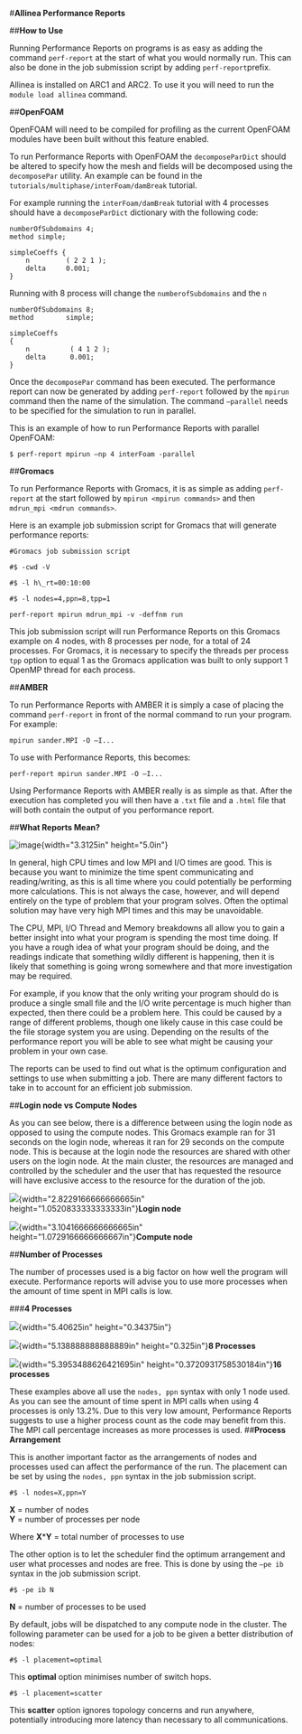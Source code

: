 #**Allinea Performance Reports**

##**How to Use**

Running Performance Reports on programs is as easy as adding the command
`perf-report` at the start of what you would normally run. This can
also be done in the job submission script by adding `perf-report`prefix.

Allinea is installed on ARC1 and ARC2. To use it you will need to run
the `module load allinea` command.

##**OpenFOAM**

OpenFOAM will need to be compiled for profiling as the current OpenFOAM
modules have been built without this feature enabled.

To run Performance Reports with OpenFOAM the `decomposeParDict` should be
altered to specify how the mesh and fields will be decomposed using the
`decomposePar` utility. An example can be found in the
`tutorials/multiphase/interFoam/damBreak` tutorial.

For example running the `interFoam/damBreak` tutorial with 4 processes
should have a `decomposeParDict` dictionary with the following code:
```
numberOfSubdomains 4;
method simple;

simpleCoeffs { 
    n         ( 2 2 1 ); 
    delta     0.001; 
} 
```
Running with 8 process will change the `numberofSubdomains` and the `n`
```
numberOfSubdomains 8; 
method        simple; 

simpleCoeffs 
{ 
    n          ( 4 1 2 ); 
    delta      0.001; 
} 
```
Once the `decomposePar` command has been executed. The performance report
can now be generated by adding `perf-report` followed by the
`mpirun` command then the name of the simulation. The command
`–parallel` needs to be specified for the simulation to run in
parallel.

This is an example of how to run Performance Reports with parallel OpenFOAM:
```
$ perf-report mpirun –np 4 interFoam -parallel
```
##**Gromacs**

To run Performance Reports with Gromacs, it is as simple as adding
`perf-report` at the start followed by `mpirun <mpirun commands>` and then `mdrun_mpi <mdrun commands>`.

Here is an example job submission script for Gromacs that will generate
performance reports:
```
#Gromacs job submission script

#$ -cwd -V

#$ -l h\_rt=00:10:00

#$ -l nodes=4,ppn=8,tpp=1

perf-report mpirun mdrun_mpi -v -deffnm run
```
This job submission script will run Performance Reports on this Gromacs
example on 4 nodes, with 8 processes per node, for a total of 24
processes. For Gromacs, it is necessary to specify the threads per
process `tpp` option to equal 1 as the Gromacs application was built
to only support 1 OpenMP thread for each process.

##**AMBER**

To run Performance Reports with AMBER it is simply a case of placing the
command `perf-report` in front of the normal command to run your
program. For example:
```
mpirun sander.MPI -O –I...
```
To use with Performance Reports, this becomes:
```
perf-report mpirun sander.MPI -O –I...
```
Using Performance Reports with AMBER really is as simple as that. After
the execution has completed you will then have a `.txt` file and a `.html`
file that will both contain the output of you performance report.

##**What Reports Mean?**

![image](media/image1.jpeg){width="3.3125in" height="5.0in"}

In general, high CPU times and low MPI and I/O times are good. This is
because you want to minimize the time spent communicating and
reading/writing, as this is all time where you could potentially be
performing more calculations. This is not always the case, however, and
will depend entirely on the type of problem that your program solves.
Often the optimal solution may have very high MPI times and this may be
unavoidable.

The CPU, MPI, I/O Thread and Memory breakdowns all allow you to gain a
better insight into what your program is spending the most time doing.
If you have a rough idea of what your program should be doing, and the
readings indicate that something wildly different is happening, then it
is likely that something is going wrong somewhere and that more
investigation may be required.

For example, if you know that the only writing your program should do is
produce a single small file and the I/O write percentage is much higher
than expected, then there could be a problem here. This could be caused
by a range of different problems, though one likely cause in this case
could be the file storage system you are using. Depending on the results
of the performance report you will be able to see what might be causing
your problem in your own case.

The reports can be used to find out what is the optimum configuration
and settings to use when submitting a job. There are many different
factors to take in to account for an efficient job submission.

##**Login node vs Compute Nodes**

As you can see below, there is a difference between using the login node
as opposed to using the compute nodes. This Gromacs example ran for 31
seconds on the login node, whereas it ran for 29 seconds on the compute
node. This is because at the login node the resources are shared with
other users on the login node. At the main cluster, the resources are
managed and controlled by the scheduler and the user that has requested
the resource will have exclusive access to the resource for the duration
of the job.

![](media/image2.png){width="2.8229166666666665in"
height="1.0520833333333333in"}**Login node**

![](media/image3.png){width="3.1041666666666665in"
height="1.0729166666666667in"}**Compute node**

##**Number of Processes**

The number of processes used is a big factor on how well the program
will execute. Performance reports will advise you to use more processes
when the amount of time spent in MPI calls is low.

###**4 Processes**

![](media/image4.png){width="5.40625in" height="0.34375in"}

![](media/image5.png){width="5.138888888888889in" height="0.325in"}**8
Processes**

![](media/image6.png){width="5.3953488626421695in"
height="0.3720931758530184in"}**16 processes**

These examples above all use the `nodes, ppn` syntax with only 1 node used.
As you can see the amount of time spent in MPI calls when using 4
processes is only 13.2%. Due to this very low amount, Performance
Reports suggests to use a higher process count as the code may benefit
from this. The MPI call percentage increases as more processes is used.
##**Process Arrangement**

This is another important factor as the arrangements of nodes and
processes used can affect the performance of the run. The placement can
be set by using the `nodes, ppn` syntax in the job submission script.
```
#$ -l nodes=X,ppn=Y
```
**X** = number of nodes  
**Y** = number of processes per node

Where **X**\***Y** = total number of processes to use

The other option is to let the scheduler find the optimum arrangement
and user what processes and nodes are free. This is done by using the
`–pe ib` syntax in the job submission script.
```
#$ -pe ib N
```
**N** = number of processes to be used

By default, jobs will be dispatched to any compute node in the cluster.
The following parameter can be used for a job to be given a better
distribution of nodes:
```
#$ -l placement=optimal
```
This **optimal** option minimises number of switch hops.
```
#$ -l placement=scatter
```
This **scatter** option ignores topology concerns and run anywhere,
potentially introducing more latency than necessary to all
communications.
